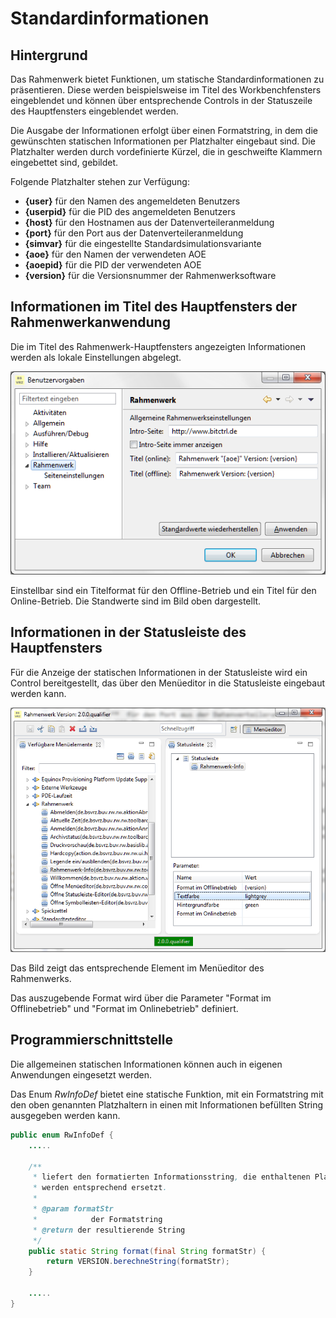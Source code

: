 Standardinformationen
=====================

## Hintergrund

Das Rahmenwerk bietet Funktionen, um statische Standardinformationen zu präsentieren.
Diese werden beispielsweise im Titel des Workbenchfensters eingeblendet und können 
über entsprechende Controls in der Statuszeile des Hauptfensters eingeblendet werden.

Die Ausgabe der Informationen erfolgt über einen Formatstring, in dem die gewünschten
statischen Informationen per Platzhalter eingebaut sind. Die Platzhalter werden durch
vordefinierte Kürzel, die in geschweifte Klammern eingebettet sind, gebildet.

Folgende Platzhalter stehen zur Verfügung:

- **{user}** für den Namen des angemeldeten Benutzers
- **{userpid}** für die PID des angemeldeten Benutzers
- **{host}**  für den Hostnamen aus der Datenverteileranmeldung
- **{port}**  für den Port aus der Datenverteileranmeldung
- **{simvar}** für die eingestellte Standardsimulationsvariante
- **{aoe}** für den Namen der verwendeten AOE
- **{aoepid}** für die PID der verwendeten AOE
- **{version}** für die Versionsnummer der Rahmenwerksoftware

## Informationen im Titel des Hauptfensters der Rahmenwerkanwendung

Die im Titel des Rahmenwerk-Hauptfensters angezeigten Informationen werden als
lokale Einstellungen abgelegt.

![Grundeinstellungen des Rahmenwerks](../assets/rw_grundeinstellungen.png) 

Einstellbar sind ein Titelformat für den Offline-Betrieb und ein Titel 
für den Online-Betrieb. Die Standwerte sind im Bild oben dargestellt.

## Informationen in der Statusleiste des Hauptfensters

Für die Anzeige der statischen Informationen in der Statusleiste wird ein Control
bereitgestellt, das über den Menüeditor in die Statusleiste eingebaut werden kann.

![Menüeditor - Informationen Statusleiste](../assets/info_statusleiste.png) 

Das Bild zeigt das entsprechende Element im Menüeditor des Rahmenwerks. 

Das auszugebende Format wird über die Parameter "Format im Offlinebetrieb" 
und "Format im Onlinebetrieb" definiert.

## Programmierschnittstelle   

Die allgemeinen statischen Informationen können auch in eigenen Anwendungen eingesetzt
werden.

Das Enum *RwInfoDef* bietet eine statische Funktion, mit ein Formatstring mit den oben
genannten Platzhaltern in einen mit Informationen befüllten String ausgegeben werden
kann.

```java
public enum RwInfoDef {
    .....

    /**
     * liefert den formatierten Informationsstring, die enthaltenen Platzhalter
     * werden entsprechend ersetzt.
     * 
     * @param formatStr
     *            der Formatstring
     * @return der resultierende String
     */
    public static String format(final String formatStr) {
        return VERSION.berechneString(formatStr);
    }

    .....
}
```

